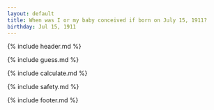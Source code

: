 ```yaml
---
layout: default
title: When was I or my baby conceived if born on July 15, 1911?
birthday: Jul 15, 1911
---
```


{% include header.md %}

{% include guess.md %}

{% include calculate.md %}

{% include safety.md %}

{% include footer.md %}



